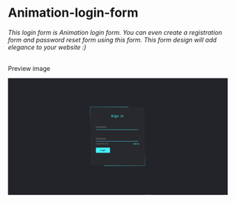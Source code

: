 # Animation-login-form

###### This login form is Animation login form. You can even create a registration form and password reset form using this form. This form design will add elegance to your website :)

Preview image

![Animation Login Page Design (HTML & CSS)](im.png "Login Page Design (HTML & CSS)")



